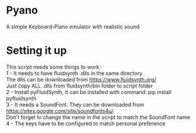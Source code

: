 # Pyano
A simple Keyboard-Piano emulator with realistic sound

# Setting it up
This script needs some things to work:  
1 - It needs to have fluidsynth .dlls in the same directory  
The dlls can be downloaded from https://www.fluidsynth.org/  
Just copy ALL .dlls from fluidsynth/bin folder to script folder  
2 - Install pyFluidSynth, it can be installed with command: pip install pyfluidsynth  
3 - It needs a SoundFont. They can be downloaded from https://sites.google.com/site/soundfonts4u/  
Don't forget to change the name in the script to match the SoundFont name  
4 - The keys have to be configured to match personal preference  


